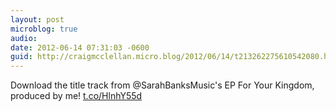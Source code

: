 ```yaml
---
layout: post
microblog: true
audio: 
date: 2012-06-14 07:31:03 -0600
guid: http://craigmcclellan.micro.blog/2012/06/14/t213262275610542080.html
---
```

Download the title track from @SarahBanksMusic's EP For Your Kingdom, produced by me! [t.co/HlnhY55d](http://t.co/HlnhY55d)
